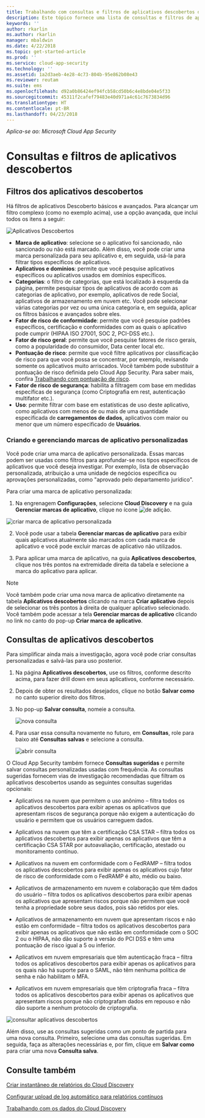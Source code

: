 ```yaml
---
title: Trabalhando com consultas e filtros de aplicativos descobertos do Cloud App Security | Microsoft Docs
description: Este tópico fornece uma lista de consultas e filtros de aplicativos descobertos do Cloud App Security e explica como trabalhar com eles.
keywords: ''
author: rkarlin
ms.author: rkarlin
manager: mbaldwin
ms.date: 4/22/2018
ms.topic: get-started-article
ms.prod: ''
ms.service: cloud-app-security
ms.technology: ''
ms.assetid: 1a2d3aeb-4e28-4c73-804b-95e862b08e43
ms.reviewer: reutam
ms.suite: ems
ms.openlocfilehash: d92a0b86424ef94fcb58cd50b6c4e8bde04e5f33
ms.sourcegitcommit: 45311f2cafef79483e40d971a4c61c7673834d96
ms.translationtype: HT
ms.contentlocale: pt-BR
ms.lasthandoff: 04/23/2018
---
```

*Aplica-se ao: Microsoft Cloud App Security*

# <a name="discovered-app-filters-and-queries"></a>Consultas e filtros de aplicativos descobertos

## <a name="discovered-app-filters"></a>Filtros dos aplicativos descobertos

Há filtros de aplicativos Descoberto básicos e avançados. Para alcançar um filtro complexo (como no exemplo acima), use a opção avançada, que inclui todos os itens a seguir:

![Aplicativos Descobertos](./media/discovered-apps.png)  


- **Marca de aplicativo**: selecione se o aplicativo foi sancionado, não sancionado ou não está marcado. Além disso, você pode criar uma marca personalizada para seu aplicativo e, em seguida, usá-la para filtrar tipos específicos de aplicativos. 
- **Aplicativos e domínios**: permite que você pesquise aplicativos específicos ou aplicativos usados em domínios específicos. 
- **Categorias**: o filtro de categorias, que está localizado à esquerda da página, permite pesquisar tipos de aplicativos de acordo com as categorias de aplicativo, por exemplo, aplicativos de rede Social, aplicativos de armazenamento em nuvem etc. Você pode selecionar várias categorias por vez ou uma única categoria e, em seguida, aplicar os filtros básicos e avançados sobre eles.
- **Fator de risco de conformidade**: permite que você pesquise padrões específicos, certificação e conformidades com as quais o aplicativo pode cumprir (HIPAA ISO 27001, SOC 2, PCI-DSS etc.).
- **Fator de risco geral**: permite que você pesquise fatores de risco gerais, como a popularidade do consumidor, Data center local etc.
- **Pontuação de risco**: permite que você filtre aplicativos por classificação de risco para que você possa se concentrar, por exemplo, revisando somente os aplicativos muito arriscados. Você também pode substituir a pontuação de risco definida pelo Cloud App Security. Para saber mais, confira [Trabalhando com pontuação de risco](risk-score.md).
- **Fator de risco de segurança**: habilita a filtragem com base em medidas específicas de segurança (como Criptografia em rest, autenticação multifator etc.).
- **Uso**: permite filtrar com base em estatísticas de uso deste aplicativo, como aplicativos com menos de ou mais de uma quantidade especificada de **carregamentos de dados**, aplicativos com maior ou menor que um número especificado de **Usuários**.

### <a name="creating-and-managing-custom-app-tags"></a>Criando e gerenciando marcas de aplicativo personalizadas

Você pode criar uma marca de aplicativo personalizada. Essas marcas podem ser usadas como filtros para aprofundar-se nos tipos específicos de aplicativos que você deseja investigar. Por exemplo, lista de observação personalizada, atribuição a uma unidade de negócios específica ou aprovações personalizadas, como "aprovado pelo departamento jurídico".

Para criar uma marca de aplicativo personalizada:

1. Na engrenagem **Configurações**, selecione **Cloud Discovery** e na guia **Gerenciar marcas de aplicativo**, clique no ícone ![de adição](./media/plus-icon.png). 

![criar marca de aplicativo personalizada](./media/create-app-tag.png)

2. Você pode usar a tabela **Gerenciar marcas de aplicativo** para exibir quais aplicativos atualmente são marcados com cada marca de aplicativo e você pode excluir marcas de aplicativo não utilizados.

3. Para aplicar uma marca de aplicativo, na guia **Aplicativos descobertos**, clique nos três pontos na extremidade direita da tabela e selecione a marca do aplicativo para aplicar. 

> [!NOTE]
>Você também pode criar uma nova marca de aplicativo diretamente na tabela **Aplicativos descobertos** clicando na marca **Criar aplicativo** depois de selecionar os três pontos à direita de qualquer aplicativo selecionado. Você também pode acessar a tela **Gerenciar marcas de aplicativo** clicando no link no canto do pop-up **Criar marca de aplicativo**.

## <a name="discovered-app-queries"></a>Consultas de aplicativos descobertos

Para simplificar ainda mais a investigação, agora você pode criar consultas personalizadas e salvá-las para uso posterior. 

1. Na página **Aplicativos descobertos**, use os filtros, conforme descrito acima, para fazer drill down em seus aplicativos, conforme necessário. 

2. Depois de obter os resultados desejados, clique no botão **Salvar como** no canto superior direito dos filtros. 

3. No pop-up **Salvar consulta**, nomeie a consulta.

   ![nova consulta](./media/new-query.png)

4. Para usar essa consulta novamente no futuro, em **Consultas**, role para baixo até **Consultas salvas** e selecione a consulta. 

   ![abrir consulta](./media/open-query.png)


O Cloud App Security também fornece **Consultas sugeridas** e permite salvar consultas personalizadas usadas com frequência. As consultas sugeridas fornecem vias de investigação recomendadas que filtram os aplicativos descobertos usando as seguintes consultas sugeridas opcionais:

 - Aplicativos na nuvem que permitem o uso anônimo – filtra todos os aplicativos descobertos para exibir apenas os aplicativos que apresentam riscos de segurança porque não exigem a autenticação do usuário e permitem que os usuários carreguem dados.

 - Aplicativos na nuvem que têm a certificação CSA STAR – filtra todos os aplicativos descobertos para exibir apenas os aplicativos que têm a certificação CSA STAR por autoavaliação, certificação, atestado ou monitoramento contínuo.

 - Aplicativos na nuvem em conformidade com o FedRAMP – filtra todos os aplicativos descobertos para exibir apenas os aplicativos cujo fator de risco de conformidade com o FedRAMP é alto, médio ou baixo. 

 - Aplicativos de armazenamento em nuvem e colaboração que têm dados do usuário – filtra todos os aplicativos descobertos para exibir apenas os aplicativos que apresentam riscos porque não permitem que você tenha a propriedade sobre seus dados, pois são retidos por eles.

 - Aplicativos de armazenamento em nuvem que apresentam riscos e não estão em conformidade – filtra todos os aplicativos descobertos para exibir apenas os aplicativos que não estão em conformidade com o SOC 2 ou o HIPAA, não dão suporte à versão do PCI DSS e têm uma pontuação de risco igual a 5 ou inferior.

 - Aplicativos em nuvem empresariais que têm autenticação fraca – filtra todos os aplicativos descobertos para exibir apenas os aplicativos para os quais não há suporte para o SAML, não têm nenhuma política de senha e não habilitam o MFA.

 - Aplicativos em nuvem empresariais que têm criptografia fraca – filtra todos os aplicativos descobertos para exibir apenas os aplicativos que apresentam riscos porque não criptografam dados em repouso e não dão suporte a nenhum protocolo de criptografia.

![consultar aplicativos descobertos](./media/queries-discovered-apps.png)

 
Além disso, use as consultas sugeridas como um ponto de partida para uma nova consulta. Primeiro, selecione uma das consultas sugeridas. Em seguida, faça as alterações necessárias e, por fim, clique em **Salvar como** para criar uma nova **Consulta salva**.


## <a name="see-also"></a>Consulte também
 
[Criar instantâneo de relatórios do Cloud Discovery](create-snapshot-cloud-discovery-reports.md)

[Configurar upload de log automático para relatórios contínuos](configure-automatic-log-upload-for-continuous-reports.md)

[Trabalhando com os dados do Cloud Discovery](working-with-cloud-discovery-data.md)

